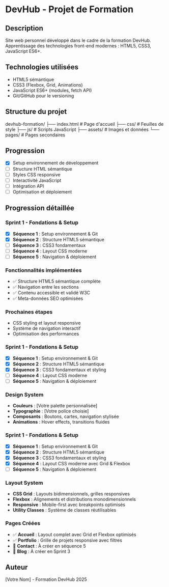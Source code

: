 # DevHub - Projet de Formation

## Description
Site web personnel développé dans le cadre de la formation DevHub.
Apprentissage des technologies front-end modernes : HTML5, CSS3, JavaScript ES6+.

## Technologies utilisées
- HTML5 sémantique
- CSS3 (Flexbox, Grid, Animations)
- JavaScript ES6+ (modules, fetch API)
- Git/GitHub pour le versioning

## Structure du projet

devhub-formation/
├── index.html          # Page d'accueil
├── css/                # Feuilles de style
├── js/                 # Scripts JavaScript
├── assets/             # Images et données
└── pages/              # Pages secondaires


## Progression
- [x] Setup environnement de développement
- [ ] Structure HTML sémantique
- [ ] Styles CSS responsive
- [ ] Interactivité JavaScript
- [ ] Intégration API
- [ ] Optimisation et déploiement

## Progression détaillée

### Sprint 1 - Fondations & Setup
- [x] **Séquence 1** : Setup environnement & Git
- [x] **Séquence 2** : Structure HTML5 sémantique
- [ ] **Séquence 3** : CSS3 fondamentaux
- [ ] **Séquence 4** : Layout CSS moderne
- [ ] **Séquence 5** : Navigation & déploiement

### Fonctionnalités implémentées
- ✅ Structure HTML5 sémantique complète
- ✅ Navigation entre les sections
- ✅ Contenu accessible et validé W3C
- ✅ Meta-données SEO optimisées

### Prochaines étapes
- CSS styling et layout responsive
- Système de navigation interactif
- Optimisation des performances

### Sprint 1 - Fondations & Setup
- [x] **Séquence 1** : Setup environnement & Git  
- [x] **Séquence 2** : Structure HTML5 sémantique
- [x] **Séquence 3** : CSS3 fondamentaux et styling
- [ ] **Séquence 4** : Layout CSS moderne
- [ ] **Séquence 5** : Navigation & déploiement

### Design System
- **Couleurs** : [Votre palette personnalisée]
- **Typographie** : [Votre police choisie]
- **Composants** : Boutons, cartes, navigation stylisée
- **Animations** : Hover effects, transitions fluides

### Sprint 1 - Fondations & Setup
- [x] **Séquence 1** : Setup environnement & Git
- [x] **Séquence 2** : Structure HTML5 sémantique
- [x] **Séquence 3** : CSS3 fondamentaux et styling
- [x] **Séquence 4** : Layout CSS moderne avec Grid & Flexbox
- [ ] **Séquence 5** : Navigation & déploiement

### Layout System
- **CSS Grid** : Layouts bidimensionnels, grilles responsives
- **Flexbox** : Alignements et distributions monodimensionnels
- **Responsive** : Mobile-first avec breakpoints optimisés
- **Utility Classes** : Système de classes réutilisables

### Pages Créées
- ✅ **Accueil** : Layout complet avec Grid et Flexbox optimisés
- ✅ **Portfolio** : Grille de projets responsive avec filtres
- 🔄 **Contact** : À créer en séquence 5
- 🔄 **Blog** : À créer en Sprint 3

## Auteur
[Votre Nom] - Formation DevHub 2025
